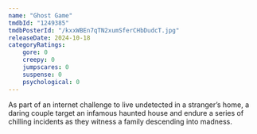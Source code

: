 ```yaml
---
name: "Ghost Game"
tmdbId: "1249385"
tmdbPosterId: "/kxxWBEn7qTN2xumSferCHbDudcT.jpg"
releaseDate: 2024-10-18
categoryRatings:
    gore: 0
    creepy: 0
    jumpscares: 0
    suspense: 0
    psychological: 0
---
```

As part of an internet challenge to live undetected in a stranger’s home, a daring couple target an infamous haunted house and endure a series of chilling incidents as they witness a family descending into madness.
